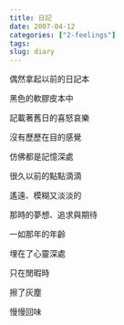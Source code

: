 ```yaml
---
title: 日記
date: 2007-04-12
categories: ["2-feelings"]
tags: 
slug: diary
---
```


偶然拿起以前的日記本

黑色的軟膠皮本中

記載著舊日的喜怒哀樂

沒有歷歷在目的感覺

仿佛都是記憶深處

很久以前的點點滴滴

遙遠、模糊又淡淡的

那時的夢想、追求與期待

一如那年的年齡

埋在了心靈深處

只在閒暇時

擦了灰塵

慢慢回味